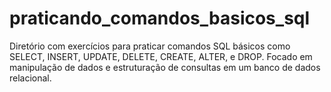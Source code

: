 # praticando_comandos_basicos_sql
Diretório com exercícios para praticar comandos SQL básicos como SELECT, INSERT, UPDATE, DELETE, CREATE, ALTER, e DROP. Focado em manipulação de dados e estruturação de consultas em um banco de dados relacional.
